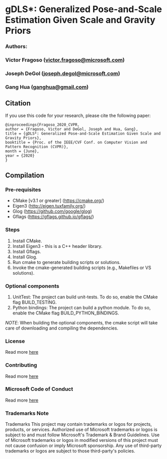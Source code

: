 # gDLS*: Generalized Pose-and-Scale Estimation Given Scale and Gravity Priors
### Authors:
### Victor Fragoso (victor.fragoso@microsoft.com)
### Joseph DeGol (joseph.degol@microsoft.com)
### Gang Hua (ganghua@gmail.com)

## Citation

If you use this code for your research, please cite the following paper:
```
@inproceedings{Fragoso_2020_CVPR,
author = {Fragoso, Victor and DeGol, Joseph and Hua, Gang},
title = {gDLS*: Generalized Pose-and-Scale Estimation Given Scale and Gravity Priors},
booktitle = {Proc. of the IEEE/CVF Conf. on Computer Vision and Pattern Recognition (CVPR)},
month = {June},
year = {2020}
}
```
## Compilation

### Pre-requisites

- CMake [v3.1 or greater] (https://cmake.org/)
- Eigen3 (http://eigen.tuxfamily.org/)
- Glog (https://github.com/google/glog)
- Gflags (https://gflags.github.io/gflags/)

### Steps
 1. Install CMake.
 2. Install Eigen3 - this is a C++ header library.
 3. Install Gflags.
 4. Install Glog.
 5. Run cmake to generate building scripts or solutions.
 6. Invoke the cmake-generated building scripts (e.g., Makefiles or VS solutions).

### Optional components
 1. UnitTest: The project can build unit-tests. To do so, enable the CMake flag BUILD_TESTING.
 2. Python bindings: The project can build a python module. To do so, enable the CMake flag BUILD_PYTHON_BINDINGS.

*NOTE*: When building the optional components, the cmake script will take care of downloading and compiling the dependencies.

### License
Read more [here](./LICENSE.txt)

### Contributing
Read more [here](./CONTRIBUTING.md)

### Microsoft Code of Conduct
Read more [here](https://opensource.microsoft.com/codeofconduct)

### Trademarks Note
Trademarks This project may contain trademarks or logos for projects, products, or services. Authorized use of Microsoft trademarks or logos is subject to and must follow Microsoft's Trademark & Brand Guidelines. Use of Microsoft trademarks or logos in modified versions of this project must not cause confusion or imply Microsoft sponsorship. Any use of third-party trademarks or logos are subject to those third-party's policies.
